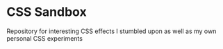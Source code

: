 # CSS Sandbox

Repository for interesting CSS effects I stumbled upon as well as 
my own personal CSS experiments